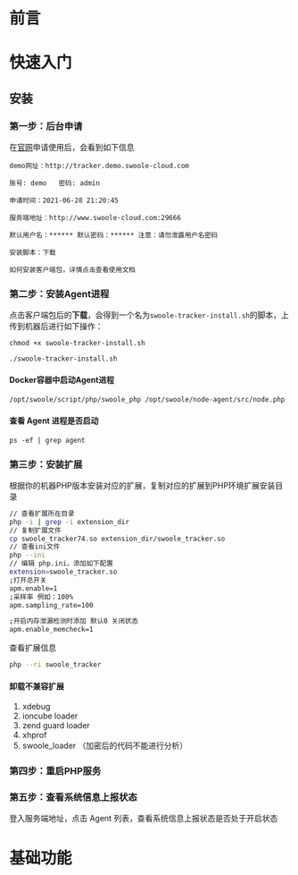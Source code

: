 # 前言

# 快速入门

## 安装

### 第一步：后台申请

在[官网](https://www.swoole-cloud.com/dashboard/catdemo)申请使用后，会看到如下信息

```
demo网址：http://tracker.demo.swoole-cloud.com

账号: demo   密码: admin

申请时间：2021-06-28 21:20:45

服务端地址：http://www.swoole-cloud.com:29666

默认用户名：****** 默认密码：****** 注意：请勿泄露用户名密码

安装脚本：下载

如何安装客户端包，详情点击查看使用文档
```



### 第二步：安装Agent进程

点击客户端包后的**下载**，会得到一个名为`swoole-tracker-install.sh`的脚本，上传到机器后进行如下操作：

```
chmod +x swoole-tracker-install.sh

./swoole-tracker-install.sh
```

#### Docker容器中启动Agent进程

```sh
/opt/swoole/script/php/swoole_php /opt/swoole/node-agent/src/node.php 
```

#### 查看 Agent 进程是否启动

```
ps -ef | grep agent
```



### 第三步：安装扩展

根据你的机器PHP版本安装对应的扩展，复制对应的扩展到PHP环境扩展安装目录

```sh
// 查看扩展所在目录
php -i | grep -i extension_dir
// 复制扩展文件
cp swoole_tracker74.so extension_dir/swoole_tracker.so
// 查看ini文件
php --ini 
// 编辑 php.ini，添加如下配置
extension=swoole_tracker.so
;打开总开关
apm.enable=1
;采样率 例如：100%
apm.sampling_rate=100

;开启内存泄漏检测时添加 默认0 关闭状态
apm.enable_memcheck=1
```

查看扩展信息

```sh
php --ri swoole_tracker
```



#### 卸载不兼容扩展

1. xdebug
2. ioncube loader
3. zend guard loader
4. xhprof
5. swoole_loader （加密后的代码不能进行分析）



### 第四步：重启PHP服务

### 第五步：查看系统信息上报状态

登入服务端地址，点击 Agent 列表，查看系统信息上报状态是否处于开启状态



# 基础功能
